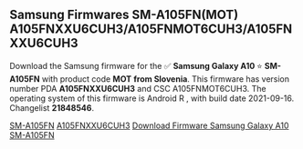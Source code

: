 <h2>Samsung Firmwares SM-A105FN(MOT) A105FNXXU6CUH3/A105FNMOT6CUH3/A105FNXXU6CUH3</h2>
Download the Samsung firmware for the ✅ <strong>Samsung Galaxy A10 </strong> ⭐ <strong>SM-A105FN</strong> with product code <strong>MOT</strong> <strong> from Slovenia</strong>. This firmware has version number PDA <strong>A105FNXXU6CUH3</strong> and CSC A105FNMOT6CUH3. The operating system of this firmware is Android R , with build date 2021-09-16. Changelist <strong>21848546</strong>.


[SM-A105FN](https://samfirm.shop/samsung/model/SM-A105FN)
[A105FNXXU6CUH3](https://samfirm.shop/samsung/pda/A105FNXXU6CUH3)
[Download Firmware Samsung Galaxy A10 SM-A105FN](https://samfirm.shop/samsung/firmware/457011)

